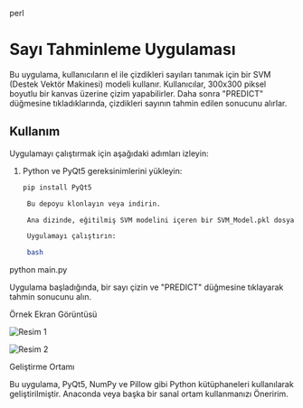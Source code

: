 perl

# Sayı Tahminleme Uygulaması

Bu uygulama, kullanıcıların el ile çizdikleri sayıları tanımak için bir SVM (Destek Vektör Makinesi) modeli kullanır. Kullanıcılar, 300x300 piksel boyutlu bir kanvas üzerine çizim yapabilirler. Daha sonra "PREDICT" düğmesine tıkladıklarında, çizdikleri sayının tahmin edilen sonucunu alırlar.

## Kullanım

Uygulamayı çalıştırmak için aşağıdaki adımları izleyin:

1. Python ve PyQt5 gereksinimlerini yükleyin:

   ```bash
   pip install PyQt5

    Bu depoyu klonlayın veya indirin.

    Ana dizinde, eğitilmiş SVM modelini içeren bir SVM_Model.pkl dosyası bulunmalıdır. Modeli oluşturmak ve eğitmek için train_model.ipynb Jupyter defterini kullanabilirsiniz.

    Uygulamayı çalıştırın:

    bash

python main.py

Uygulama başladığında, bir sayı çizin ve "PREDICT" düğmesine tıklayarak tahmin sonucunu alın.

Örnek Ekran Görüntüsü

![Resim 1](https://github.com/FeyzullahTemel0/Number_Guess_Project/assets/109575132/d358c11f-8220-40f9-8b02-31a15882df8f)

![Resim 2](https://github.com/FeyzullahTemel0/Number_Guess_Project/assets/109575132/5d398946-8fb9-4a5c-9707-12fef3cb794e)


Geliştirme Ortamı

Bu uygulama, PyQt5, NumPy ve Pillow gibi Python kütüphaneleri kullanılarak geliştirilmiştir. Anaconda veya başka bir sanal ortam kullanmanızı Öneririm.
